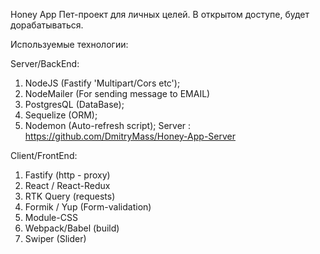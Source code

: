 Honey App
Пет-проект для личных целей. В открытом доступе, будет дорабатываться.

Используемые технологии:

Server/BackEnd:

1. NodeJS (Fastify 'Multipart/Cors etc');
2. NodeMailer (For sending message to EMAIL)
3. PostgresQL (DataBase);
4. Sequelize (ORM);
5. Nodemon (Auto-refresh script);
   Server : https://github.com/DmitryMass/Honey-App-Server

Client/FrontEnd:

1. Fastify (http - proxy)
2. React / React-Redux
3. RTK Query (requests)
4. Formik / Yup (Form-validation)
5. Module-CSS
6. Webpack/Babel (build)
7. Swiper (Slider)
